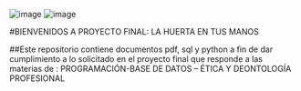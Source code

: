![image](https://github.com/gerbena03/proyectoProgram/assets/166568631/4f0f2e7d-2eae-4ad8-8691-8cf73adc2e13)
![image](https://github.com/gerbena03/proyectoProgram/assets/166568631/2c398177-eecd-416e-8746-1dc9a915e625)

#BIENVENIDOS A PROYECTO FINAL: LA HUERTA EN TUS MANOS <p style="color: blue; font-family: 'Courier New', Courier, monospace;">













##Este repositorio contiene documentos pdf, sql y python a fin de dar cumplimiento a lo solicitado en el proyecto final que responde a las materias de :
PROGRAMACIÓN-BASE DE DATOS – ÉTICA Y DEONTOLOGÍA PROFESIONAL
